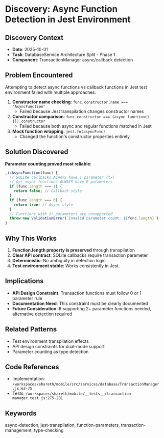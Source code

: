 # Discovery: Async Function Detection in Jest Environment

## Discovery Context
- **Date**: 2025-10-01
- **Task**: DatabaseService Architecture Split - Phase 1
- **Component**: TransactionManager async/callback detection

## Problem Encountered
Attempting to detect async functions vs callback functions in Jest test environment failed with multiple approaches:

1. **Constructor name checking**: `func.constructor.name === 'AsyncFunction'`
   - Failed because Jest transpilation changes constructor names
2. **Constructor comparison**: `func.constructor === (async function(){}).constructor`
   - Failed because both async and regular functions matched in Jest
3. **Mock function wrapping**: `jest.fn(asyncFunc)`
   - Changed the function's constructor properties entirely

## Solution Discovered
**Parameter counting proved most reliable:**
```javascript
_isAsyncFunction(func) {
  // SQLite callbacks ALWAYS have 1 parameter (tx)
  // Our async functions ALWAYS have 0 parameters
  if (func.length === 1) {
    return false; // Callback style
  }
  if (func.length === 0) {
    return true; // Async style
  }
  // Functions with 2+ parameters are unsupported
  throw new ValidationError(`Invalid parameter count: ${func.length}`);
}
```

## Why This Works
1. **Function.length property is preserved** through transpilation
2. **Clear API contract**: SQLite callbacks require transaction parameter
3. **Deterministic**: No ambiguity in detection logic
4. **Test environment stable**: Works consistently in Jest

## Implications
- **API Design Constraint**: Transaction functions must follow 0 or 1 parameter rule
- **Documentation Need**: This constraint must be clearly documented
- **Future Consideration**: If supporting 2+ parameter functions needed, alternative detection required

## Related Patterns
- Test environment transpilation effects
- API design constraints for dual-mode support
- Parameter counting as type detection

## Code References
- Implementation: `/workspaces/shareth/mobile/src/services/database/TransactionManager.js:63-75`
- Tests: `/workspaces/shareth/mobile/__tests__/transaction-manager.test.js:275-281`

## Keywords
async-detection, jest-transpilation, function-parameters, transaction-management, type-checking